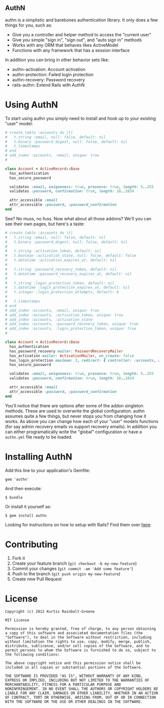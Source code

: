 AuthN
-----

authn is a simplistic and barebones authentication library.
It only does a few things for you, such as:

  * Give you a controller and helper method to access the "current user"
  * Give you simple "sign in", "sign out", and "auto sign in" methods
  * Works with any ORM that behaves likes ActiveModel
  * Functions with any framework that has a session interface

In addition you can bring in other behavior sets like:

  * authn-activation: Account activation
  * authn-protection: Failed login protection
  * authn-recovery: Password recovery
  * rails-authn: Extend Rails with AuthN

Using AuthN
===========

To start using authn you simply need to install and hook up to your existing "user" model:

``` ruby
# create_table :accounts do |t|
#   t.string :email, null: false, default: nil
#   t.binary :password_digest, null: false, default: nil
#   t.timestamps
# end
# add_index :accounts, :email, unique: true
#

class Account < ActiveRecord::Base
  has_authentication
  has_secure_password

  validates :email, uniqueness: true, presence: true, length: 5..255
  validates :password, confirmation: true, length: 10..1024

  attr_accessible :email
  attr_accessible :password, :password_confirmation
end
```

See?
No muss, no fuss.
Now what about all those addons?
We'll you can see their own pages, but here's a taste:

``` ruby
# create_table :accounts do |t|
#   t.string :email, null: false, default: nil
#   t.binary :password_digest, null: false, default: nil
#
#   t.string :activation_token, default: nil
#   t.boolean :activation_state, null: false, default: false
#   t.datetime :activation_expires_at, default: nil
#
#   t.string :password_recovery_token, default: nil
#   t.datetime :password_recovery_expires_at, default: nil
#
#   t.string :login_protection_token, default: nil
#   t.datetime :login_protection_expires_at, default: nil
#   t.integer :login_protection_attempts, default: 0
#
#   t.timestamps
# end
# add_index :accounts, :email, unique: true
# add_index :accounts, :activation_token, unique: true
# add_index :accounts, :activation_state
# add_index :accounts, :password_recovery_token, unique: true
# add_index :accounts, :login_protection_token, unique: true
#

class Account < ActiveRecord::Base
  has_authentication
  has_password_recovery mailer: PasswordRecoveryMailer
  has_activation mailer: ActivationMailer, on_create: false
  has_login_protection maximum: 3, redirect: { controller: :accounts, action: :maximum_login_failure }
  has_secure_password

  validates :email, uniqueness: true, presence: true, length: 5..255
  validates :password, confirmation: true, length: 10..1024

  attr_accessible :email
  attr_accessible :password, :password_confirmation
end
```

You'll notice that there are options after some of the addon singleton methods.
These are used to overwrite the global configuration.
authn assumes quite a few things, but never stops you from changing how it works.
As above you can change how each of your "user" models functions (for say admin recovery emails vs support recovery emails).
In addition you can either programatically write the "global" configuration or have a `authn.yml` file ready to be loaded.

Installing AuthN
================

Add this line to your application's Gemfile:

    gem 'authn'

And then execute:

    $ bundle

Or install it yourself as:

    $ gem install authn

Looking for instructions on how to setup with Rails?
Find them over [here](https://github.com/krainboltgreene/rails-authn)


Contributing
============

  1. Fork it
  2. Create your feature branch (`git checkout -b my-new-feature`)
  3. Commit your changes (`git commit -am 'Add some feature'`)
  4. Push to the branch (`git push origin my-new-feature`)
  5. Create new Pull Request

License
=======

    Copyright (c) 2012 Kurtis Rainbolt-Greene

    MIT License

    Permission is hereby granted, free of charge, to any person obtaining
    a copy of this software and associated documentation files (the
    "Software"), to deal in the Software without restriction, including
    without limitation the rights to use, copy, modify, merge, publish,
    distribute, sublicense, and/or sell copies of the Software, and to
    permit persons to whom the Software is furnished to do so, subject to
    the following conditions:

    The above copyright notice and this permission notice shall be
    included in all copies or substantial portions of the Software.

    THE SOFTWARE IS PROVIDED "AS IS", WITHOUT WARRANTY OF ANY KIND,
    EXPRESS OR IMPLIED, INCLUDING BUT NOT LIMITED TO THE WARRANTIES OF
    MERCHANTABILITY, FITNESS FOR A PARTICULAR PURPOSE AND
    NONINFRINGEMENT. IN NO EVENT SHALL THE AUTHORS OR COPYRIGHT HOLDERS BE
    LIABLE FOR ANY CLAIM, DAMAGES OR OTHER LIABILITY, WHETHER IN AN ACTION
    OF CONTRACT, TORT OR OTHERWISE, ARISING FROM, OUT OF OR IN CONNECTION
    WITH THE SOFTWARE OR THE USE OR OTHER DEALINGS IN THE SOFTWARE.
